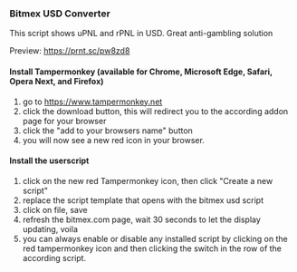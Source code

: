 ### Bitmex USD Converter
This script shows uPNL and rPNL in USD. Great anti-gambling solution

Preview: https://prnt.sc/pw8zd8


#### Install Tampermonkey (available for Chrome, Microsoft Edge, Safari, Opera Next, and Firefox)

1. go to https://www.tampermonkey.net
2. click the download button, this will redirect you to the according addon page for your browser
3. click the "add to your browsers name" button
4. you will now see a new red icon in your browser.


#### Install the userscript

1. click on the new red Tampermonkey icon, then click "Create a new script"
2. replace the script template that opens with the bitmex usd script
3. click on file, save
4. refresh the bitmex.com page, wait 30 seconds to let the display updating, voila
5. you can always enable or disable any installed script by clicking on the red tampermonkey icon and then clicking the switch in the row of the according script.
